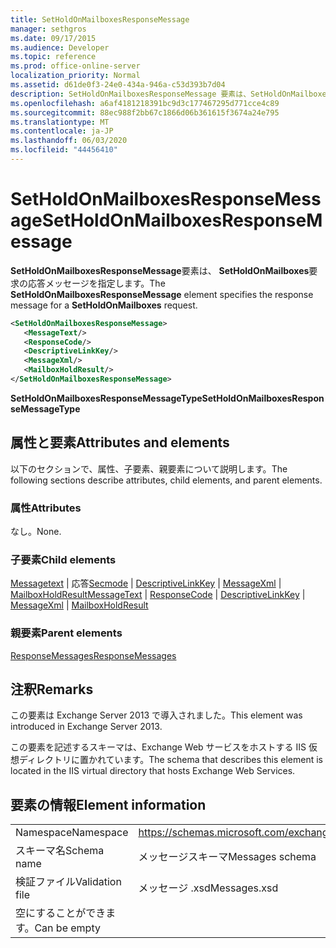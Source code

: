```yaml
---
title: SetHoldOnMailboxesResponseMessage
manager: sethgros
ms.date: 09/17/2015
ms.audience: Developer
ms.topic: reference
ms.prod: office-online-server
localization_priority: Normal
ms.assetid: d61de0f3-24e0-434a-946a-c53d393b7d04
description: SetHoldOnMailboxesResponseMessage 要素は、SetHoldOnMailboxes 要求の応答メッセージを指定します。
ms.openlocfilehash: a6af4181218391bc9d3c177467295d771cce4c89
ms.sourcegitcommit: 88ec988f2bb67c1866d06b361615f3674a24e795
ms.translationtype: MT
ms.contentlocale: ja-JP
ms.lasthandoff: 06/03/2020
ms.locfileid: "44456410"
---
```

# <a name="setholdonmailboxesresponsemessage"></a><span data-ttu-id="09102-103">SetHoldOnMailboxesResponseMessage</span><span class="sxs-lookup"><span data-stu-id="09102-103">SetHoldOnMailboxesResponseMessage</span></span>

<span data-ttu-id="09102-104">**SetHoldOnMailboxesResponseMessage**要素は、 **SetHoldOnMailboxes**要求の応答メッセージを指定します。</span><span class="sxs-lookup"><span data-stu-id="09102-104">The **SetHoldOnMailboxesResponseMessage** element specifies the response message for a **SetHoldOnMailboxes** request.</span></span> 
  
```XML
<SetHoldOnMailboxesResponseMessage>
   <MessageText/>
   <ResponseCode/>
   <DescriptiveLinkKey/>
   <MessageXml/>
   <MailboxHoldResult/>
</SetHoldOnMailboxesResponseMessage>
```

 <span data-ttu-id="09102-105">**SetHoldOnMailboxesResponseMessageType**</span><span class="sxs-lookup"><span data-stu-id="09102-105">**SetHoldOnMailboxesResponseMessageType**</span></span>
## <a name="attributes-and-elements"></a><span data-ttu-id="09102-106">属性と要素</span><span class="sxs-lookup"><span data-stu-id="09102-106">Attributes and elements</span></span>

<span data-ttu-id="09102-107">以下のセクションで、属性、子要素、親要素について説明します。</span><span class="sxs-lookup"><span data-stu-id="09102-107">The following sections describe attributes, child elements, and parent elements.</span></span>
  
### <a name="attributes"></a><span data-ttu-id="09102-108">属性</span><span class="sxs-lookup"><span data-stu-id="09102-108">Attributes</span></span>

<span data-ttu-id="09102-109">なし。</span><span class="sxs-lookup"><span data-stu-id="09102-109">None.</span></span>
  
### <a name="child-elements"></a><span data-ttu-id="09102-110">子要素</span><span class="sxs-lookup"><span data-stu-id="09102-110">Child elements</span></span>

<span data-ttu-id="09102-111">[Messagetext](messagetext.md)  | 応答[Secmode](responsecode.md)  | [DescriptiveLinkKey](descriptivelinkkey.md)  | [MessageXml](messagexml.md)  | [MailboxHoldResult](mailboxholdresult.md)</span><span class="sxs-lookup"><span data-stu-id="09102-111">[MessageText](messagetext.md) | [ResponseCode](responsecode.md) | [DescriptiveLinkKey](descriptivelinkkey.md) | [MessageXml](messagexml.md) | [MailboxHoldResult](mailboxholdresult.md)</span></span>
  
### <a name="parent-elements"></a><span data-ttu-id="09102-112">親要素</span><span class="sxs-lookup"><span data-stu-id="09102-112">Parent elements</span></span>

[<span data-ttu-id="09102-113">ResponseMessages</span><span class="sxs-lookup"><span data-stu-id="09102-113">ResponseMessages</span></span>](responsemessages.md)
  
## <a name="remarks"></a><span data-ttu-id="09102-114">注釈</span><span class="sxs-lookup"><span data-stu-id="09102-114">Remarks</span></span>

<span data-ttu-id="09102-115">この要素は Exchange Server 2013 で導入されました。</span><span class="sxs-lookup"><span data-stu-id="09102-115">This element was introduced in Exchange Server 2013.</span></span>
  
<span data-ttu-id="09102-116">この要素を記述するスキーマは、Exchange Web サービスをホストする IIS 仮想ディレクトリに置かれています。</span><span class="sxs-lookup"><span data-stu-id="09102-116">The schema that describes this element is located in the IIS virtual directory that hosts Exchange Web Services.</span></span>
  
## <a name="element-information"></a><span data-ttu-id="09102-117">要素の情報</span><span class="sxs-lookup"><span data-stu-id="09102-117">Element information</span></span>

|||
|:-----|:-----|
|<span data-ttu-id="09102-118">Namespace</span><span class="sxs-lookup"><span data-stu-id="09102-118">Namespace</span></span>  <br/> |https://schemas.microsoft.com/exchange/services/2006/messages  <br/> |
|<span data-ttu-id="09102-119">スキーマ名</span><span class="sxs-lookup"><span data-stu-id="09102-119">Schema name</span></span>  <br/> |<span data-ttu-id="09102-120">メッセージスキーマ</span><span class="sxs-lookup"><span data-stu-id="09102-120">Messages schema</span></span>  <br/> |
|<span data-ttu-id="09102-121">検証ファイル</span><span class="sxs-lookup"><span data-stu-id="09102-121">Validation file</span></span>  <br/> |<span data-ttu-id="09102-122">メッセージ .xsd</span><span class="sxs-lookup"><span data-stu-id="09102-122">Messages.xsd</span></span>  <br/> |
|<span data-ttu-id="09102-123">空にすることができます。</span><span class="sxs-lookup"><span data-stu-id="09102-123">Can be empty</span></span>  <br/> ||
   

